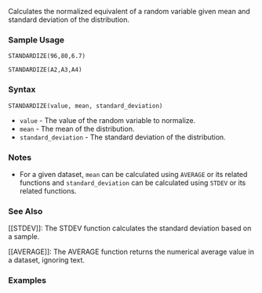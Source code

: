 Calculates the normalized equivalent of a random variable given mean and standard deviation of the distribution.

### Sample Usage

`STANDARDIZE(96,80,6.7)`

`STANDARDIZE(A2,A3,A4)`

### Syntax

`STANDARDIZE(value, mean, standard_deviation)`

* `value` - The value of the random variable to normalize.
* `mean` - The mean of the distribution.
* `standard_deviation` - The standard deviation of the distribution.

### Notes

* For a given dataset, `mean` can be calculated using `AVERAGE` or its related functions and `standard_deviation` can be calculated using `STDEV` or its related functions.

### See Also

[[STDEV]]: The STDEV function calculates the standard deviation based on a sample.

[[AVERAGE]]: The AVERAGE function returns the numerical average value in a dataset, ignoring text.

### Examples